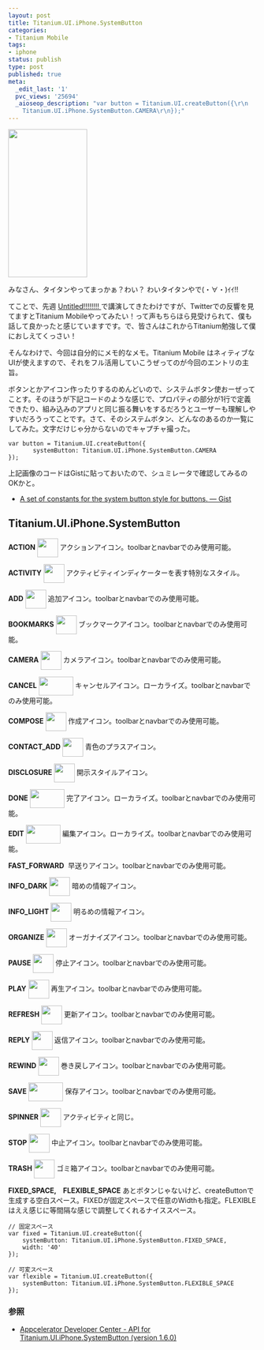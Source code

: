 ```yaml
---
layout: post
title: Titanium.UI.iPhone.SystemButton
categories:
- Titanium Mobile
tags:
- iphone
status: publish
type: post
published: true
meta:
  _edit_last: '1'
  pvc_views: '25694'
  _aioseop_description: "var button = Titanium.UI.createButton({\r\n       systemButton:
    Titanium.UI.iPhone.SystemButton.CAMERA\r\n});"
---
```

<a href="/static/blog/2011/04/Titanium.UI_.iPhone.SystemButton.png"><img class="alignleft size-medium wp-image-2818" title="Titanium.UI.iPhone.SystemButton" src="/static/blog/2011/04/Titanium.UI_.iPhone.SystemButton-160x300.png" alt="" width="160" height="300"/></a>

みなさん、タイタンやってまっかぁ？わい？ わいタイタンやで(・∀・)ｲｲ!!

てことで、先週 <a href="http://m2.cap-ut.co.jp/un/">Untitled!!!!!!!! </a>で講演してきたわけですが、Twitterでの反響を見てますとTitanium Mobileやってみたい！って声もちらほら見受けられて、僕も話して良かったと感じていますです。で、皆さんはこれからTitanium勉強して僕におしえてくっさい！

そんなわけで、今回は自分的にメモ的なメモ。Titanium Mobile はネィティブなUIが使えますので、それをフル活用していこうぜってのが今回のエントリの主旨。

<!--more-->

ボタンとかアイコン作ったりするのめんどいので、システムボタン使おーぜってことす。そのほうが下記コードのような感じで、プロパティの部分が1行で定義できたり、組み込みのアプリと同じ振る舞いをするだろうとユーザーも理解しやすいだろうってことです。さて、そのシステムボタン、どんなのあるのか一覧にしてみた。文字だけじゃ分からないのでキャプチャ撮った。
<pre><code>var button = Titanium.UI.createButton({
       systemButton: Titanium.UI.iPhone.SystemButton.CAMERA
});</code></pre>
上記画像のコードはGistに貼っておいたので、シュミレータで確認してみるのOKかと。
<ul>
	<li><a href="https://gist.github.com/905474">A set of constants for the system button style for buttons. — Gist</a></li>
</ul>
<h2>Titanium.UI.iPhone.SystemButton</h2>

<strong>ACTION</strong>
<a href="/static/blog/2011/04/ACTION.png"><img style="vertical-align: middle;" title="ACTION" src="/static/blog/2011/04/ACTION.png" alt="" width="42" height="38"/></a> アクションアイコン。toolbarとnavbarでのみ使用可能。

<strong>ACTIVITY</strong>
<img style="vertical-align: middle;" title="ACTIVITY_SPINNER" src="/static/blog/2011/04/ACTIVITY_SPINNER.png" alt="" width="42" height="38"/> アクティビティインディケーターを表す特別なスタイル。

<strong>ADD</strong>
<img style="vertical-align: middle;" title="ADD" src="/static/blog/2011/04/ADD.png" alt="" width="42" height="38"/> 追加アイコン。toolbarとnavbarでのみ使用可能。

<strong>BOOKMARKS</strong>
<img style="vertical-align: middle;" title="BOOKMARKS" src="/static/blog/2011/04/BOOKMARKS.png" alt="" width="42" height="38"/> ブックマークアイコン。toolbarとnavbarでのみ使用可能。

<strong>CAMERA</strong>
<img style="vertical-align: middle;" title="CAMERA" src="/static/blog/2011/04/CAMERA.png" alt="" width="42" height="38"/> カメラアイコン。toolbarとnavbarでのみ使用可能。

<strong>CANCEL</strong>
<img style="vertical-align: middle;" title="CANCEL" src="/static/blog/2011/04/CANCEL.png" alt="" width="70" height="38"/> キャンセルアイコン。ローカライズ。toolbarとnavbarでのみ使用可能。

<strong>COMPOSE</strong>
<img style="vertical-align: middle;" title="COMPOSE" src="/static/blog/2011/04/COMPOSE.png" alt="" width="42" height="38"/> 作成アイコン。toolbarとnavbarでのみ使用可能。

<strong>CONTACT_ADD</strong>
<img style="vertical-align: middle;" title="CONTACT_ADD" src="/static/blog/2011/04/CONTACT_ADD.png" alt="" width="42" height="38"/> 青色のプラスアイコン。

<strong>DISCLOSURE</strong>
<img style="vertical-align: middle;" title="DISCLOSURE" src="/static/blog/2011/04/DISCLOSURE.png" alt="" width="42" height="38"/> 開示スタイルアイコン。

<strong>DONE</strong>
<img style="vertical-align: middle;" title="DONE" src="/static/blog/2011/04/DONE.png" alt="" width="70" height="38"/> 完了アイコン。ローカライズ。toolbarとnavbarでのみ使用可能。

<strong>EDIT</strong>
<img style="vertical-align: middle;" title="EDIT" src="/static/blog/2011/04/EDIT.png" alt="" width="70" height="38"/> 編集アイコン。ローカライズ。toolbarとnavbarでのみ使用可能。

<strong>FAST_FORWARD</strong>
<img style="vertical-align: middle;" title="FAST_FORWARD" src="/static/blog/2011/04/FAST_FORWARD.png" alt=""/> 早送りアイコン。toolbarとnavbarでのみ使用可能。

<strong>INFO_DARK</strong>
<img style="vertical-align: middle;" title="INFO_DARK" src="/static/blog/2011/04/INFO_DARK.png" alt="" width="42" height="38"/> 暗めの情報アイコン。

<strong>INFO_LIGHT</strong>
<img style="vertical-align: middle;" title="INFO_LIGHT" src="/static/blog/2011/04/INFO_LIGHT.png" alt="" width="42" height="38"/> 明るめの情報アイコン。

<strong>ORGANIZE</strong>
<img style="vertical-align: middle;" title="ORGANIZE" src="/static/blog/2011/04/ORGANIZE.png" alt="" width="42" height="38"/> オーガナイズアイコン。toolbarとnavbarでのみ使用可能。

<strong>PAUSE</strong>
<img style="vertical-align: middle;" title="PAUSE" src="/static/blog/2011/04/PAUSE.png" alt="" width="42" height="38"/> 停止アイコン。toolbarとnavbarでのみ使用可能。

<strong>PLAY</strong>
<img style="vertical-align: middle;" title="PLAY" src="/static/blog/2011/04/PLAY.png" alt="" width="42" height="38"/> 再生アイコン。toolbarとnavbarでのみ使用可能。

<strong>REFRESH</strong>
<img style="vertical-align: middle;" title="REFRESH" src="/static/blog/2011/04/REFRESH.png" alt="" width="42" height="38"/> 更新アイコン。toolbarとnavbarでのみ使用可能。

<strong>REPLY</strong>
<img style="vertical-align: middle;" title="REPLY" src="/static/blog/2011/04/REPLY.png" alt="" width="42" height="38"/> 返信アイコン。toolbarとnavbarでのみ使用可能。

<strong>REWIND</strong>
<img style="vertical-align: middle;" title="REWIND" src="/static/blog/2011/04/REWIND.png" alt="" width="42" height="38"/> 巻き戻しアイコン。toolbarとnavbarでのみ使用可能。

<strong>SAVE</strong>
<img style="vertical-align: middle;" title="SAVE" src="/static/blog/2011/04/SAVE.png" alt="" width="70" height="38"/> 保存アイコン。toolbarとnavbarでのみ使用可能。

<strong>SPINNER</strong>
<img style="vertical-align: middle;" title="SPINNER" src="/static/blog/2011/04/ACTIVITY_SPINNER.png" alt="" width="42" height="38"/> アクティビティと同じ。

<strong>STOP</strong>
<img style="vertical-align: middle;" title="STOP" src="/static/blog/2011/04/STOP.png" alt="" width="42" height="38"/> 中止アイコン。toolbarとnavbarでのみ使用可能。

<strong>TRASH</strong>
<img style="vertical-align: middle;" title="TRASH" src="/static/blog/2011/04/TRASH.png" alt="" width="42" height="38"/> ゴミ箱アイコン。toolbarとnavbarでのみ使用可能。

<strong>FIXED_SPACE,　FLEXIBLE_SPACE</strong>
あとボタンじゃないけど、createButtonで生成する空白スペース。FIXEDが固定スペースで任意のWidthも指定。FLEXIBLEはええ感じに等間隔な感じで調整してくれるナイススペース。
<pre><code>// 固定スペース
var fixed = Titanium.UI.createButton({
    systemButton: Titanium.UI.iPhone.SystemButton.FIXED_SPACE,
    width: '40'
});

// 可変スペース
var flexible = Titanium.UI.createButton({
    systemButton: Titanium.UI.iPhone.SystemButton.FLEXIBLE_SPACE
});</code></pre>
<h3>参照</h3>
<ul>
	<li><a href="http://developer.appcelerator.com/apidoc/mobile/1.6.0/Titanium.UI.iPhone.SystemButton-object">Appcelerator Developer Center - API for Titanium.UI.iPhone.SystemButton (version 1.6.0)</a></li>
</ul>
